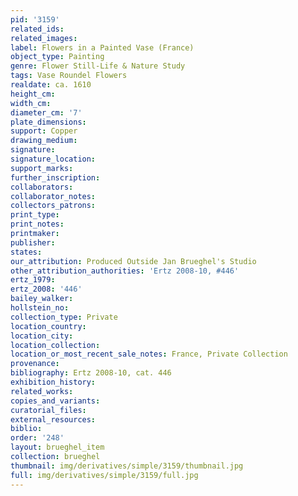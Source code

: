 ```yaml
---
pid: '3159'
related_ids: 
related_images: 
label: Flowers in a Painted Vase (France)
object_type: Painting
genre: Flower Still-Life & Nature Study
tags: Vase Roundel Flowers
realdate: ca. 1610
height_cm: 
width_cm: 
diameter_cm: '7'
plate_dimensions: 
support: Copper
drawing_medium: 
signature: 
signature_location: 
support_marks: 
further_inscription: 
collaborators: 
collaborator_notes: 
collectors_patrons: 
print_type: 
print_notes: 
printmaker: 
publisher: 
states: 
our_attribution: Produced Outside Jan Brueghel's Studio
other_attribution_authorities: 'Ertz 2008-10, #446'
ertz_1979: 
ertz_2008: '446'
bailey_walker: 
hollstein_no: 
collection_type: Private
location_country: 
location_city: 
location_collection: 
location_or_most_recent_sale_notes: France, Private Collection
provenance: 
bibliography: Ertz 2008-10, cat. 446
exhibition_history: 
related_works: 
copies_and_variants: 
curatorial_files: 
external_resources: 
biblio: 
order: '248'
layout: brueghel_item
collection: brueghel
thumbnail: img/derivatives/simple/3159/thumbnail.jpg
full: img/derivatives/simple/3159/full.jpg
---
```


